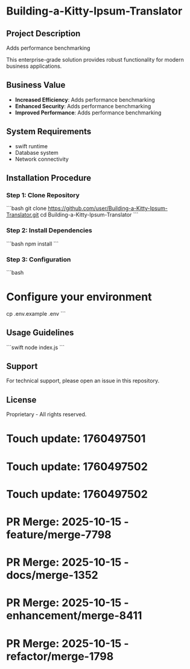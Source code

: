# Building-a-Kitty-Ipsum-Translator

## Project Description

Adds performance benchmarking

This enterprise-grade solution provides robust functionality for modern business applications.

## Business Value

- **Increased Efficiency**: Adds performance benchmarking
- **Enhanced Security**: Adds performance benchmarking
- **Improved Performance**: Adds performance benchmarking

## System Requirements

- swift runtime
- Database system
- Network connectivity

## Installation Procedure

### Step 1: Clone Repository
\`\`\`bash
git clone https://github.com/user/Building-a-Kitty-Ipsum-Translator.git
cd Building-a-Kitty-Ipsum-Translator
\`\`\`

### Step 2: Install Dependencies
\`\`\`bash
npm install
\`\`\`

### Step 3: Configuration
\`\`\`bash
# Configure your environment
cp .env.example .env
\`\`\`

## Usage Guidelines

\`\`\`swift
node index.js
\`\`\`

## Support

For technical support, please open an issue in this repository.

## License

Proprietary - All rights reserved.

# Touch update: 1760497501

# Touch update: 1760497502

# Touch update: 1760497502

# PR Merge: 2025-10-15 - feature/merge-7798

# PR Merge: 2025-10-15 - docs/merge-1352

# PR Merge: 2025-10-15 - enhancement/merge-8411

# PR Merge: 2025-10-15 - refactor/merge-1798

